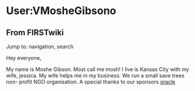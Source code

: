 # User:VMosheGibsono

## From FIRSTwiki

Jump to: navigation, search

Hey everyone,

My name is Moshe Gibson. Most call me mosh! I live is Kansas City with my wife, jessica. My wife helps me in my business. We run a small save trees non- profit NGO organisation. A special thanks to our sponsors [oracle](http://www.oracle.com "http://www.oracle.com")
